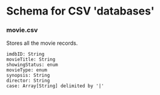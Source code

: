 # Schema for CSV 'databases'

### movie.csv

Stores all the movie records.

```
imdbID: String
movieTitle: String
showingStatus: enum
movieType: enum
synopsis: String
director: String
case: Array[String] delimited by '|'
```